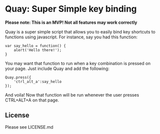 Quay: Super Simple key binding
=========

**Please note: This is an MVP! Not all features may work correctly**

Quay is a super simple script that allows you to easily bind key shortcuts to functions using javascript. For instance, say you had this function:

	var say_hello = function() {
		alert('Hello there!');
	}

You may want that function to run when a key combination is pressed on your page. Just include Quay and add the following:

	Quay.press({
		'ctrl_alt_a':say_hello
	});

And voila! Now that function will be run whenever the user presses CTRL+ALT+A on that page.

License
-----------
Please see LICENSE.md